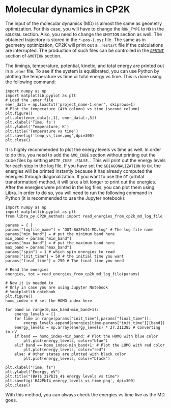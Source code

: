 # Molecular dynamics in CP2K

The input of the molecular dynamics (MD) is almost the same as geometry optimization. For this case, you will have to change the `RUN_TYPE` to `MD` in the `&GLOBAL` section. 
Also, you need to change the `&MOTION` section as well. The obtained trajectory is stored in the `*-pos-1.xyz` file. The same as in geometry optimization, CP2K will print out 
a `.restart` file if the calculations are interrupted. The production of such files can be controlled in the [`&PRINT`](https://manual.cp2k.org/trunk/CP2K_INPUT/MOTION/PRINT.html) section of `&MOTION` section.

The timings, temperature, potential, kinetic, and total energy are printed out in a `.ener` file. To see if the system is equilibrated, you can use Python by plotting the 
temperature vs time or total energy vs time. This is done using the following command:
```
import numpy as np
import matplotlib.pyplot as plt
# Load the .ener file
ener_data = np.loadtxt('project_name-1.ener', skiprows=1)
# Plot the temperature (4th column) vs time (second column)
plt.figure()
plt.plot(ener_data[:,1], ener_data[:,3])
plt.xlabel('Time, fs')
plt.ylabel('Temperature, K')
plt.title('Temperature vs time')
plt.savefig('temp_vs_time.png',dpi=300)
plt.close()
```
It is highly recommended to plot the energy levels vs time as well. In order to do this, you need to add the `&MO_CUBE` section without printing out the cube files by setting 
`WRITE_CUBE .FALSE.`. This will print out the energy levels for each step in the log file. If you have set the `&DIAGONALIZATION` to  `ON`, the energies will be printed 
instantly because it has already computed the energies through diagonalization. If you want to use the `OT` (orbital transformation) method, it will take a bit longer to print 
out the energies. After the energies were printed in the log files, you can plot them using Libra. In order to do so, you will need to run the following command in Python (it is recommended to use the Jupyter notebook):
```
import numpy as np
import matplotlib.pyplot as plt
from libra_py.CP2K_methods import read_energies_from_cp2k_md_log_file

params = { }
params["logfile_name"] = 'OUT-BA2PbI4-MD.log' # The log file name
params["min_band"] = # put the minimum band here
min_band = params["min_band"]
params["max_band"] = # put the maximum band here
max_band = params["max_band"]
params["spin"] = 1 # which spin energies to read
params["init_time"] = 50 # the initial time you want
params["final_time"] = 250 # The final time you need

# Read the energies
energies, tot = read_energies_from_cp2k_md_log_file(params)

# Now it is needed to 
# Only in case you are using Jupyter Notebook
# %matplotlib notebook
plt.figure()
homo_index = # set the HOMO index here

for band in range(0,max_band-min_band+1):
    energy_levels = []
    for time in range(params["init_time"],params["final_time"]):
        energy_levels.append(energies[time-params["init_time"]][band])
    energy_levels = np.array(energy_levels) * 27.211385 # Converting to eV
    if band == homo_index-min_band: # Plot the HOMO with blue color
        plt.plot(energy_levels, color="blue")
    elif band == homo_index-min_band+1: # Plot the LUMO with red color
        plt.plot(energy_levels, color="red")
    else: # Other states are plotted with black color
        plt.plot(energy_levels, color="black")

plt.xlabel("Time, fs")
plt.ylabel("Energy, eV")
plt.title("(BA)$_2$PbI$_4$ energy levels vs time")
plt.savefig('BA2PbI4_energy_levels_vs_time.png', dpi=300)
plt.close()
```
With this method, you can always check the energies vs time live as the MD goes.

